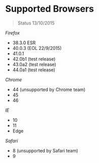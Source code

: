 # Supported Browsers 
> Status 13/10/2015

*Firefox*
- 38.3.0 ESR
- 40.0.3 (EOL 22/9/2015)
- 41.0.1
- 42.0b1 (test release)
- 43.0a2 (test release)
- 44.0a1 (test release)

*Chrome*
- 44 (unsupported by Chrome team)
- 45
- 46

*IE*
- 10
- 11
- Edge

*Safari*
- 8 (unsupported by Safari team)
- 9
